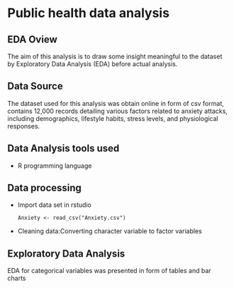 # Public health data analysis

## EDA Oview 

The aim of this analysis is to draw some insight meaningful to the dataset by Exploratory Data Analysis (EDA) before actual analysis.

## Data Source

The dataset used for this analysis  was obtain online in form of csv format, contains 12,000 records detailing various factors related to anxiety attacks, including demographics, lifestyle habits, stress levels, and physiological responses.

## Data Analysis tools used

* R programming language

## Data processing

* Import data set in rstudio
  ```
  Anxiety <- read_csv("Anxiety.csv")
  ```

* Cleaning data:Converting character variable to factor variables

## Exploratory Data Analysis 

EDA for categorical variables was presented in form of tables and bar charts








